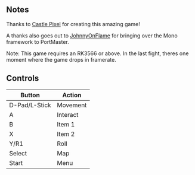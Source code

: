 ## Notes

Thanks to [Castle Pixel](http://castlepixel.com/) for creating this amazing game!

A thanks also goes out to [JohnnyOnFlame](https://ko-fi.com/johnnyonflame) for bringing over the Mono framework to PortMaster.

Note: This game requires an RK3566 or above. In the last fight, theres one moment where the game drops in framerate. 

## Controls

| Button | Action |
|--|--| 
|D-Pad/L-Stick|Movement|
|A|Interact|
|B|Item 1|
|X|Item 2|
|Y/R1|Roll|
|Select|Map|
|Start|Menu|


